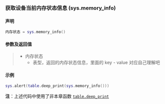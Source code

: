 ### 获取设备当前内存状态信息 \(**sys\.memory\_info**\)


#### 声明
```lua
内存状态 = sys.memory_info()
```

  
#### 参数及返回值
> - 内存状态
>   - 表型，返回的内存状态信息，里面的 key \- value 对应自己理解吧

  
#### 示例  
```lua
sys.alert(table.deep_print(sys.memory_info()))
```
**注**：上述代码中使用了非本章函数 [`table.deep_print`](/Handbook/ext-table/table.deep_print.md)  

